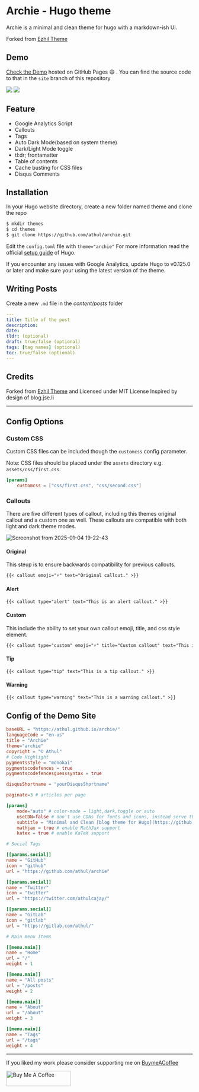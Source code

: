 # Archie - Hugo theme

Archie is a minimal and clean theme for hugo with a markdown-ish UI.

Forked from [Ezhil Theme](https://github.com/vividvilla/ezhil)

## Demo

[Check the Demo](https://athul.github.io/archie/) hosted on GitHub Pages :smile: . You can find the source code to that in the `site` branch of this repository

![](/images/theme.png)
![](/images/archie-dark.png)

## Feature

-   Google Analytics Script
-   Callouts
-   Tags
-   Auto Dark Mode(based on system theme)
-   Dark/Light Mode toggle
-   tl:dr; frontamatter
-   Table of contents
-   Cache busting for CSS files
-   Disqus Comments

## Installation

In your Hugo website directory, create a new folder named theme and clone the repo

```bash
$ mkdir themes
$ cd themes
$ git clone https://github.com/athul/archie.git
```

Edit the `config.toml` file with `theme="archie"`
For more information read the official [setup guide](https://gohugo.io/installation/) of Hugo.

If you encounter any issues with Google Analytics, update Hugo to v0.125.0 or
later and make sure your using the latest version of the theme.

## Writing Posts

Create a new `.md` file in the _content/posts_ folder

```yml
---
title: Title of the post
description:
date:
tldr: (optional)
draft: true/false (optional)
tags: [tag names] (optional)
toc: true/false (optional)
---
```

## Credits

Forked from [Ezhil Theme](https://github.com/vividvilla/ezhil) and Licensed under MIT License
Inspired by design of blog.jse.li

---

## Config Options

### Custom CSS

Custom CSS files can be included though the `customcss` config parameter.

Note: CSS files should be placed under the `assets` directory e.g. `assets/css/first.css`.

```toml
[params]
	customcss = ["css/first.css", "css/second.css"]
```

### Callouts

There are five different types of callout, including this themes original callout and a custom one as well. These callouts are compatible with both light and dark theme modes.

![Screenshot from 2025-01-04 19-22-43](https://github.com/user-attachments/assets/bcaf7c3c-2339-449f-8bcb-8a2906d7ddcf)

#### Original

This steup is to ensure backwards compatibility for previous callouts.

```markdown
{{< callout emoji="⚡️" text="Original callout." >}}
```

#### Alert

```markdown
{{< callout type="alert" text="This is an alert callout." >}}
```

#### Custom

This include the ability to set your own callout emoji, title, and css style element.

```markdown
{{< callout type="custom" emoji="⚡️" title="Custom callout" text="This is custom text for a custom callout." style="background-color: transparent; border: 3px solid #d340e0;" >}}
```

#### Tip

```markdown
{{< callout type="tip" text="This is a tip callout." >}}
```

#### Warning

```markdown
{{< callout type="warning" text="This is a warning callout." >}}
```

## Config of the Demo Site

```toml
baseURL = "https://athul.github.io/archie/"
languageCode = "en-us"
title = "Archie"
theme="archie"
copyright = "© Athul"
# Code Highlight
pygmentsstyle = "monokai"
pygmentscodefences = true
pygmentscodefencesguesssyntax = true

disqusShortname = "yourDisqusShortname"

paginate=3 # articles per page

[params]
	mode="auto" # color-mode → light,dark,toggle or auto
	useCDN=false # don't use CDNs for fonts and icons, instead serve them locally.
	subtitle = "Minimal and Clean [blog theme for Hugo](https://github.com/athul/archie)"
	mathjax = true # enable MathJax support
	katex = true # enable KaTeX support

# Social Tags

[[params.social]]
name = "GitHub"
icon = "github"
url = "https://github.com/athul/archie"

[[params.social]]
name = "Twitter"
icon = "twitter"
url = "https://twitter.com/athulcajay/"

[[params.social]]
name = "GitLab"
icon = "gitlab"
url = "https://gitlab.com/athul/"

# Main menu Items

[[menu.main]]
name = "Home"
url = "/"
weight = 1

[[menu.main]]
name = "All posts"
url = "/posts"
weight = 2

[[menu.main]]
name = "About"
url = "/about"
weight = 3

[[menu.main]]
name = "Tags"
url = "/tags"
weight = 4
```

---

If you liked my work please consider supporting me on [BuymeACoffee](https://www.buymeacoffee.com/athulca)

<a href="https://www.buymeacoffee.com/athulca" target="_blank"><img src="https://cdn.buymeacoffee.com/buttons/v2/default-red.png" alt="Buy Me A Coffee" height="41" width="174" ></a>
